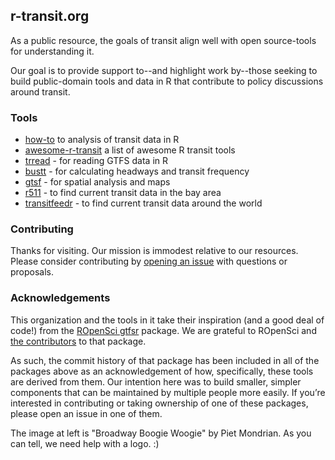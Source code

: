 ## r-transit.org

As a public resource, the goals of transit align well with open source-tools for understanding it. 

Our goal is to provide support to--and highlight work by--those seeking to build public-domain tools and data in R that contribute to policy discussions around transit.  

### Tools

- [how-to](https://howto.r-transit.org) to analysis of transit data in R
- [awesome-r-transit](https://github.com/r-transit/awesome-r-transit) a list of awesome R transit tools
- [trread](https://github.com/r-transit/trread) - for reading GTFS data in R
- [bustt](https://github.com/r-transit/bustt) - for calculating headways and transit frequency
- [gtsf](https://github.com/r-transit/gtsf) - for spatial analysis and maps
- [r511](https://github.com/r-transit/r511) - to find current transit data in the bay area
- [transitfeedr](https://github.com/r-transit/transitfeedr) - to find current transit data around the world


### Contributing

Thanks for visiting. Our mission is immodest relative to our resources. Please consider contributing by [opening an issue](https://github.com/r-transit/r-transit.org/issues) with questions or proposals. 

### Acknowledgements

This organization and the tools in it take their inspiration (and a good deal of code!) from the [ROpenSci gtfsr](https://github.com/ropensci/gtfsr) package. We are grateful to ROpenSci and [the contributors](https://github.com/ropensci/gtfsr/graphs/contributors) to that package. 

As such, the commit history of that package has been included in all of the packages above as an acknowledgement of how, specifically, these tools are derived from them. Our intention here was to build smaller, simpler components that can be maintained by multiple people more easily. If you’re interested in contributing or taking ownership of one of these packages, please open an issue in one of them. 

The image at left is "Broadway Boogie Woogie" by Piet Mondrian. As you can tell, we need help with a logo. :)
